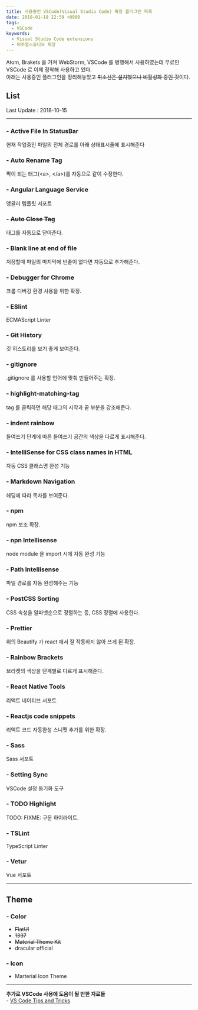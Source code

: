 ```yaml
---
title: 사용중인 VSCode(Visual Studio Code) 확장 플러그인 목록
date: 2018-01-19 22:59 +0900
tags:
  - VSCode
keywords:
  - Visual Studio Code extensions
  - 비주얼스튜디오 확장
---
```


Atom, Brakets 을 거쳐 WebStorm, VSCode 를 병행해서 사용하였는데 무료인 VSCode 로 이제 정착해 사용하고 있다.  
아래는 사용중인 플러그인을 정리해놓았고 ~~취소선은 설치했으나 비활성화 중인 것~~이다.

## List

Last Update : 2018-10-15

---

### - Active File In StatusBar

현재 작업중인 파일의 전체 경로를 아래 상태표시줄에 표시해준다

### - Auto Rename Tag

짝이 되는 태그(\<a>, \</a>)를 자동으로 같이 수정한다.

### - Angular Language Service

앵귤러 템플릿 서포트

### - ~~Auto Close Tag~~

태그를 자동으로 닫아준다.

### - Blank line at end of file

저장할때 파일의 마지막에 빈줄이 없다면 자동으로 추가해준다.

### - Debugger for Chrome

크롬 디버깅 환경 사용을 위한 확장.

### - ESlint

ECMAScript Linter

### - Git History

깃 히스토리를 보기 좋게 보여준다.

### - gitignore

.gitignore 를 사용할 언어에 맞춰 만들어주는 확장.

### - highlight-matching-tag

tag 를 클릭하면 해당 태그의 시작과 끝 부분을 강조해준다.

### - indent rainbow

들여쓰기 단계에 따른 들여쓰기 공간의 색상을 다르게 표시해준다.

### - IntelliSense for CSS class names in HTML

자동 CSS 클래스명 완성 기능

### - Markdown Navigation

헤딩에 따라 목차를 보여준다.

### - npm

npm 보조 확장.

### - npn Intellisense

node module 을 import 시에 자동 완성 기능

### - Path Intellisense

파일 경로를 자동 완성해주는 기능

### - PostCSS Sorting

CSS 속성을 알파벳순으로 정렬하는 등, CSS 정렬에 사용한다.

### - Prettier

위의 Beautify 가 react 에서 잘 작동하지 않아 쓰게 된 확장.

### - Rainbow Brackets

브라켓의 색상을 단계별로 다르게 표시해준다.

### - React Native Tools

리액트 네이티브 서포트

### - Reactjs code snippets

리액트 코드 자동완성 스니펫 추가를 위한 확장.

### - Sass

Sass 서포트

### - Setting Sync

VSCode 설정 동기화 도구

### - TODO Highlight

TODO: FIXME: 구문 하이라이트.

### - TSLint

TypeScript Linter

### - Vetur

Vue 서포트

---

## Theme

### - Color

- ~~FlatUI~~
- ~~1337~~
- ~~Material Theme Kit~~
- dracular official

### - Icon

- Marterial Icon Theme

---

**추가로 VSCode 사용에 도움이 될 만한 자료들**  
\- [VS Code Tips and Tricks](https://github.com/Microsoft/vscode-tips-and-tricks?wt.mc_id=DX_881390#extension-recommendations)
